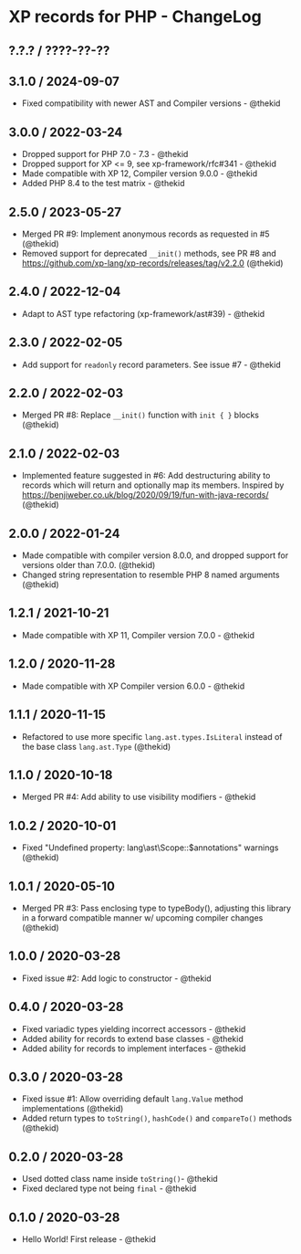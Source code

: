 XP records for PHP - ChangeLog
==============================

## ?.?.? / ????-??-??

## 3.1.0 / 2024-09-07

* Fixed compatibility with newer AST and Compiler versions - @thekid

## 3.0.0 / 2022-03-24

* Dropped support for PHP 7.0 - 7.3 - @thekid
* Dropped support for XP <= 9, see xp-framework/rfc#341 - @thekid
* Made compatible with XP 12, Compiler version 9.0.0 - @thekid
* Added PHP 8.4 to the test matrix - @thekid

## 2.5.0 / 2023-05-27

* Merged PR #9: Implement anonymous records as requested in #5
  (@thekid)
* Removed support for deprecated `__init()` methods, see PR #8 and
  https://github.com/xp-lang/xp-records/releases/tag/v2.2.0
  (@thekid)

## 2.4.0 / 2022-12-04

* Adapt to AST type refactoring (xp-framework/ast#39) - @thekid

## 2.3.0 / 2022-02-05

* Add support for `readonly` record parameters. See issue #7 - @thekid

## 2.2.0 / 2022-02-03

* Merged PR #8: Replace `__init()` function with `init { }` blocks
  (@thekid)

## 2.1.0 / 2022-02-03

* Implemented feature suggested in #6: Add destructuring ability to
  records which will return and optionally map its members. Inspired
  by https://benjiweber.co.uk/blog/2020/09/19/fun-with-java-records/
  (@thekid)

## 2.0.0 / 2022-01-24

* Made compatible with compiler version 8.0.0, and dropped support
  for versions older than 7.0.0.
  (@thekid)
* Changed string representation to resemble PHP 8 named arguments
  (@thekid)

## 1.2.1 / 2021-10-21

* Made compatible with XP 11, Compiler version 7.0.0 - @thekid

## 1.2.0 / 2020-11-28

* Made compatible with XP Compiler version 6.0.0 - @thekid

## 1.1.1 / 2020-11-15

* Refactored to use more specific `lang.ast.types.IsLiteral` instead of
  the base class `lang.ast.Type`
  (@thekid)

## 1.1.0 / 2020-10-18

* Merged PR #4: Add ability to use visibility modifiers - @thekid

## 1.0.2 / 2020-10-01

* Fixed "Undefined property: lang\ast\Scope::$annotations" warnings
  (@thekid)

## 1.0.1 / 2020-05-10

* Merged PR #3: Pass enclosing type to typeBody(), adjusting this
  library in a forward compatible manner w/ upcoming compiler changes
  (@thekid)

## 1.0.0 / 2020-03-28

* Fixed issue #2: Add logic to constructor - @thekid

## 0.4.0 / 2020-03-28

* Fixed variadic types yielding incorrect accessors - @thekid
* Added ability for records to extend base classes - @thekid
* Added ability for records to implement interfaces - @thekid

## 0.3.0 / 2020-03-28

* Fixed issue #1: Allow overriding default `lang.Value` method implementations
  (@thekid)
* Added return types to `toString()`, `hashCode()` and `compareTo()` methods
  (@thekid)

## 0.2.0 / 2020-03-28

* Used dotted class name inside `toString()`- @thekid
* Fixed declared type not being `final` - @thekid

## 0.1.0 / 2020-03-28

* Hello World! First release - @thekid